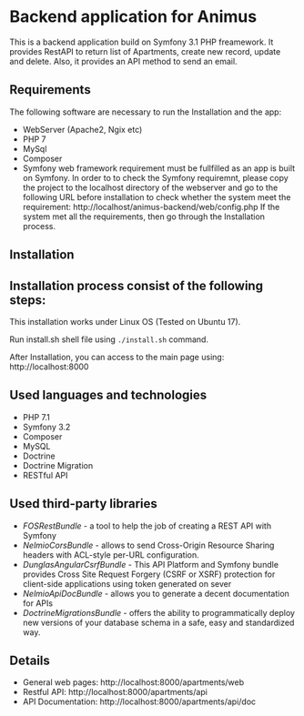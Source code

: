 Backend application for Animus
==============================
This is a backend application build on Symfony 3.1 PHP freamework. It provides RestAPI to return list of Apartments, create new record, update and delete. Also, it provides an API method to send an email. 

## Requirements
The following software are necessary to run the Installation and the app:
- WebServer (Apache2, Ngix etc)
- PHP 7
- MySql
- Composer
- Symfony web framework requirement must be fullfilled as an app is built on Symfony. In order to to check the Symfony requiremnt, please copy the project to the localhost directory of the webserver and go to the following URL before installation to check whether the system meet the requirement: 
http://localhost/animus-backend/web/config.php
If the system met all the requirements, then go through the Installation process.

## Installation
Installation process consist of the following steps:
- 
This installation works under Linux OS (Tested on Ubuntu 17). 

Run install.sh shell file using `./install.sh` command. 

After Installation, you can access to the main page using: http://localhost:8000


## Used languages and technologies
- PHP 7.1
- Symfony 3.2
- Composer
- MySQL
- Doctrine
- Doctrine Migration
- RESTful API

## Used third-party libraries
- *FOSRestBundle* - a tool to help the job of creating a REST API with Symfony
- *NelmioCorsBundle* - allows to send Cross-Origin Resource Sharing headers with ACL-style per-URL configuration.
- *DunglasAngularCsrfBundle* - This API Platform and Symfony bundle provides Cross Site Request Forgery (CSRF or XSRF) protection for client-side applications using token generated on sever
- *NelmioApiDocBundle* - allows you to generate a decent documentation for APIs
- *DoctrineMigrationsBundle* -  offers the ability to programmatically deploy new versions of your database schema in a safe, easy and standardized way.


## Details

- General web pages: http://localhost:8000/apartments/web
- Restful API: http://localhost:8000/apartments/api
- API Documentation: http://localhost:8000/apartments/api/doc

